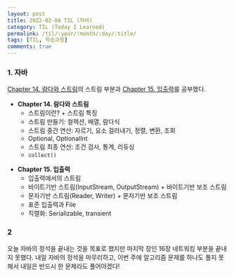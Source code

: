 ```yaml
---
layout: post
title: 2022-02-04 TIL (자바) 
category: TIL (Today I Learned)
permalink: /til/:year/:month/:day/:title/
tags: [TIL, 학습과정]
comments: true
---
```




### 1. 자바

[Chapter 14. 람다와 스트림](https://sulimchoi.github.io/til/2022/02/04/lambda,stream_2/)의 스트림 부분과 [Chapter 15. 입출력](https://sulimchoi.github.io/til/2022/02/04/IO/)를 공부했다.





* **Chapter 14. 람다와 스트림**
  * 스트림이란? + 스트림 특징
  * 스트림 만들기: 컬렉션, 배열, 람다식
  * 스트림 중간 연산: 자르기, 요소 걸러내기, 정렬, 변환, 조회
  * Optional, OptionalInt
  * 스트림 최종 연산: 조건 검사, 통계, 리듀싱
  * `collect()`





- **Chapter 15. 입출력**
  - 입출력에서의 스트림
  - 바이트기반 스트림(InputStream, OutputStream) + 바이트기반 보조 스트림
  - 문자기반 스트림(Reader, Writer) + 문자기반 보조 스트림
  - 표준 입출력과 File
  - 직렬화: Serializable, transient





### 2

오늘 자바의 정석을 끝내는 것을 목표로 했지만 마지막 장인 16장 네트워킹 부분을 끝내지 못했다. 내일 자바의 정석을 마무리하고, 이번 주에 알고리즘 문제를 하나도 풀지 못해서 내일은 반드시 한 문제라도 풀어야겠다!
